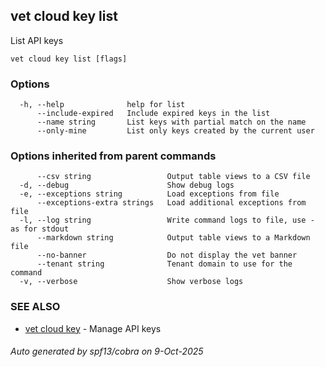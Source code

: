 ## vet cloud key list

List API keys

```
vet cloud key list [flags]
```

### Options

```
  -h, --help              help for list
      --include-expired   Include expired keys in the list
      --name string       List keys with partial match on the name
      --only-mine         List only keys created by the current user
```

### Options inherited from parent commands

```
      --csv string                 Output table views to a CSV file
  -d, --debug                      Show debug logs
  -e, --exceptions string          Load exceptions from file
      --exceptions-extra strings   Load additional exceptions from file
  -l, --log string                 Write command logs to file, use - as for stdout
      --markdown string            Output table views to a Markdown file
      --no-banner                  Do not display the vet banner
      --tenant string              Tenant domain to use for the command
  -v, --verbose                    Show verbose logs
```

### SEE ALSO

* [vet cloud key](vet_cloud_key.md)	 - Manage API keys

###### Auto generated by spf13/cobra on 9-Oct-2025
